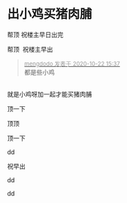 # 出小鸡买猪肉脯


帮顶 祝楼主早日出完

帮顶&nbsp;&nbsp;祝楼主早出

<div class="quote"><blockquote><font size="2"><a href="https://www.hostloc.com/forum.php?mod=redirect&amp;goto=findpost&amp;pid=9336269&amp;ptid=757170" target="_blank"><font color="#999999">mengdodo 发表于 2020-10-22 15:37</font></a></font><br />
都是些小鸡</blockquote></div><br />
就是小鸡呀<img src="static/image/smiley/default/lol.gif" smilieid="12" border="0" alt="" />加一起才能买猪肉脯

顶一下

顶顶

顶一下

dd

祝早出

dd

dd
